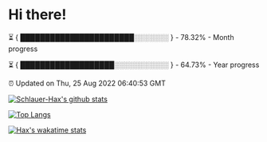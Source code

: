 # Hi there!

⏳ { ███████████████████████░░░░░░░ } - 78.32% - Month progress

⏳ { ███████████████████░░░░░░░░░░░ } - 64.73% - Year progress

⏰ Updated on Thu, 25 Aug 2022 06:40:53 GMT


[![Schlauer-Hax's github stats](https://github-readme-stats.vercel.app/api?username=Schlauer-Hax&show_icons=true&theme=dark&count_private=true)](https://github.com/Schlauer-Hax)


[![Top Langs](https://github-readme-stats.vercel.app/api/top-langs/?username=Schlauer-Hax&layout=compact&theme=dark)](https://github.com/Schlauer-Hax?tab=repositories)


[![Hax's wakatime stats](https://github-readme-stats.vercel.app/api/wakatime?username=Hax&theme=dark)](https://wakatime.com/@Hax)

